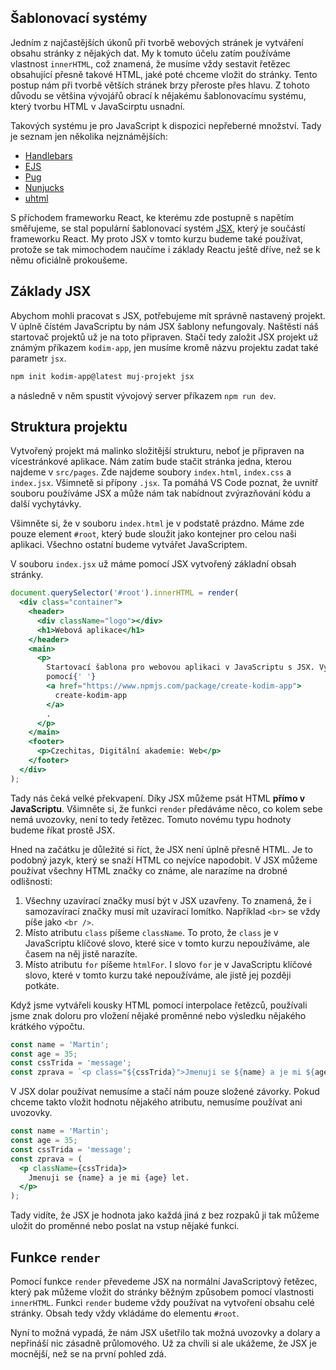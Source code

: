 ## Šablonovací systémy

Jedním z najčastějších úkonů při tvorbě webových stránek je vytváření obsahu stránky z nějakých dat. My k tomuto účelu zatím používáme vlastnost `innerHTML`, což znamená, že musíme vždy sestavit řetězec obsahující přesně takové HTML, jaké poté chceme vložit do stránky. Tento postup nám při tvorbě větších stránek brzy přeroste přes hlavu. Z tohoto důvodu se většina vývojářů obrací k nějakému šablonovacímu systému, který tvorbu HTML v JavaScirptu usnadní.

Takových systému je pro JavaScript k dispozici nepřeberné množství. Tady je seznam jen několika nejznámějších:

- [Handlebars](https://handlebarsjs.com/)
- [EJS](https://ejs.co/)
- [Pug](https://pugjs.org/api/getting-started.html)
- [Nunjucks](https://mozilla.github.io/nunjucks/)
- [uhtml](https://github.com/WebReflection/uhtml)

S příchodem frameworku React, ke kterému zde postupně s napětím směřujeme, se stal populární šablonovací systém [JSX](https://reactjs.org/docs/introducing-jsx.html), který je součástí frameworku React. My proto JSX v tomto kurzu budeme také používat, protože se tak mimochodem naučíme i základy Reactu ještě dříve, než se k němu oficiálně prokoušeme.

## Základy JSX

Abychom mohli pracovat s JSX, potřebujeme mít správně nastavený projekt. V úplně čístém JavaScriptu by nám JSX šablony nefungovaly. Naštěstí náš startovač projektů už je na toto připraven. Stačí tedy založit JSX projekt už známým příkazem `kodim-app`, jen musíme kromě názvu projektu zadat také parametr `jsx`.

```sh
npm init kodim-app@latest muj-projekt jsx
```

a následně v něm spustit vývojový server příkazem `npm run dev`.

## Struktura projektu

Vytvořený projekt má malinko složitější strukturu, neboť je připraven na vícestránkové aplikace. Nám zatím bude stačit stránka jedna, kterou najdeme v `src/pages`. Zde najdeme soubory `index.html`, `index.css` a `index.jsx`. Všimnetě si přípony `.jsx`. Ta pomáhá VS Code poznat, že uvnitř souboru používáme JSX a může nám tak nabídnout zvýrazňování kódu a další vychytávky.

Všimněte si, že v souboru `index.html` je v podstatě prázdno. Máme zde pouze element `#root`, který bude sloužit jako kontejner pro celou naši aplikaci. Všechno ostatní budeme vytvářet JavaScriptem.

V souboru `index.jsx` už máme pomocí JSX vytvořený základní obsah stránky.

```jsx
document.querySelector('#root').innerHTML = render(
  <div class="container">
    <header>
      <div className="logo"></div>
      <h1>Webová aplikace</h1>
    </header>
    <main>
      <p>
        Startovací šablona pro webovou aplikaci v JavaScriptu s JSX. Vytvořeno
        pomocí{' '}
        <a href="https://www.npmjs.com/package/create-kodim-app">
          create-kodim-app
        </a>
        .
      </p>
    </main>
    <footer>
      <p>Czechitas, Digitální akademie: Web</p>
    </footer>
  </div>
);
```

Tady nás čeká velké překvapení. Díky JSX můžeme psát HTML **přímo v JavaScriptu**. Všimněte si, že funkci `render` předáváme něco, co kolem sebe nemá uvozovky, není to tedy řetězec. Tomuto novému typu hodnoty budeme říkat prostě JSX.

Hned na začátku je důležité si říct, že JSX není úplně přesně HTML. Je to podobný jazyk, který se snaží HTML co nejvíce napodobit. V JSX můžeme používat všechny HTML značky co známe, ale
narazíme na drobné odlišnosti:

1. Všechny uzavírací značky musí být v JSX uzavřeny. To znamená, že i samozavírací značky musí mít uzavírací lomítko. Například `<br>` se vždy píše jako `<br />`.
1. Místo atributu `class` píšeme `className`. To proto, že `class` je v JavaScriptu klíčové slovo, které sice v tomto kurzu nepoužíváme, ale časem na něj jistě narazíte.
1. Místo atributu `for` píšeme `htmlFor`. I slovo `for` je v JavaScriptu klíčové slovo, které v tomto kurzu také nepoužíváme, ale jistě jej později potkáte.

Když jsme vytvářeli kousky HTML pomocí interpolace řetězců, používali jsme znak doloru pro vložení nějaké proměnné nebo výsledku nějakého krátkého výpočtu.

```js
const name = 'Martin';
const age = 35;
const cssTrida = 'message';
const zprava = `<p class="${cssTrida}">Jmenuji se ${name} a je mi ${age} let.</p>`;
```

V JSX dolar používat nemusíme a stačí nám pouze složené závorky. Pokud chceme takto vložit hodnotu nějakého atributu, nemusíme používat ani uvozovky.

```jsx
const name = 'Martin';
const age = 35;
const cssTrida = 'message';
const zprava = (
  <p className={cssTrida}>
    Jmenuji se {name} a je mi {age} let.
  </p>
);
```

Tady vidíte, že JSX je hodnota jako každá jiná z bez rozpaků ji tak můžeme uložit do proměnné nebo poslat na vstup nějaké funkci.

## Funkce `render`

Pomocí funkce `render` převedeme JSX na normální JavaScriptový řetězec, který pak můžeme vložit do stránky běžným způsobem pomocí vlastnosti `innerHTML`. Funkci `render` budeme vždy používat na vytvoření obsahu celé stránky. Obsah tedy vždy vkládáme do elementu `#root`.

Nyní to možná vypadá, že nám JSX ušetřilo tak možná uvozovky a dolary a nepřináší nic zásadně průlomového. Už za chvíli si ale ukážeme, že JSX je mocnější, než se na první pohled zdá.
